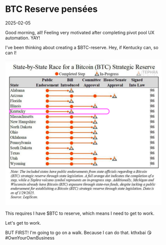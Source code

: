 # BTC Reserve pensées

2025-02-05

Good morning, all! Feeling very motivated after completing pivot pool UX automation. YAY!

I've been thinking about creating a $BTC-reserve. Hey, if Kentucky can, so can I!

![States (including Kentucky) legislating $BTC reserves](imgs/01-kentucky-btc-reserve.png)

This requires I have $BTC to reserve, which means I need to get to work.

Let's get to work.

BUT FIRST! I'm going to go on a walk. Because I can do that. kthxbai 😘 #OwnYourOwnBusiness 


